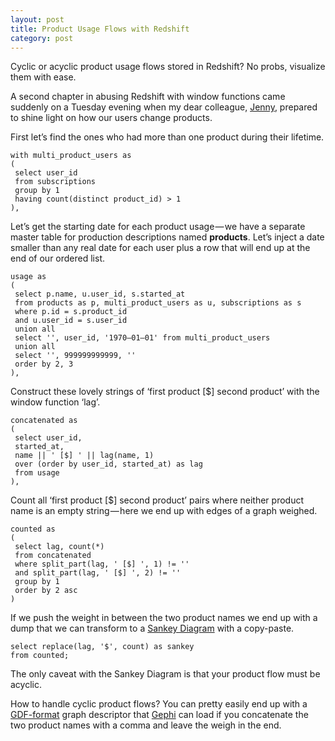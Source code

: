 ```yaml
---
layout: post
title: Product Usage Flows with Redshift
category: post
---
```

Cyclic or acyclic product usage flows stored in Redshift? No probs, visualize them with ease.

A second chapter in abusing Redshift with window functions came suddenly on a Tuesday evening when my dear colleague, [Jenny](https://twitter.com/twojing), prepared to shine light on how our users change products.

First let’s find the ones who had more than one product during their lifetime.

```
with multi_product_users as
(
 select user_id 
 from subscriptions 
 group by 1
 having count(distinct product_id) > 1
),
```

Let’s get the starting date for each product usage — we have a separate master table for production descriptions named **products**. Let’s inject a date smaller than any real date for each user plus a row that will end up at the end of our ordered list.

```
usage as
(
 select p.name, u.user_id, s.started_at
 from products as p, multi_product_users as u, subscriptions as s
 where p.id = s.product_id
 and u.user_id = s.user_id
 union all
 select '', user_id, '1970–01–01' from multi_product_users
 union all
 select '', 999999999999, ''
 order by 2, 3
),
```

Construct these lovely strings of ‘first product [$] second product’ with the window function ‘lag’.

```
concatenated as 
(
 select user_id,
 started_at,
 name || ' [$] ' || lag(name, 1)
 over (order by user_id, started_at) as lag
 from usage
),
```

Count all ‘first product [$] second product’ pairs where neither product name is an empty string — here we end up with edges of a graph weighed.

```
counted as
(
 select lag, count(*)
 from concatenated
 where split_part(lag, ' [$] ', 1) != ''
 and split_part(lag, ' [$] ', 2) != ''
 group by 1
 order by 2 asc
)
```

If we push the weight in between the two product names we end up with a dump that we can transform to a [Sankey Diagram](http://sankeymatic.com/build/) with a copy-paste.

```
select replace(lag, '$', count) as sankey
from counted;
```

The only caveat with the Sankey Diagram is that your product flow must be acyclic.

How to handle cyclic product flows? You can pretty easily end up with a [GDF-format](http://gephi.github.io/users/supported-graph-formats/gdf-format/) graph descriptor that [Gephi](http://gephi.github.io/) can load if you concatenate the two product names with a comma and leave the weigh in the end.
